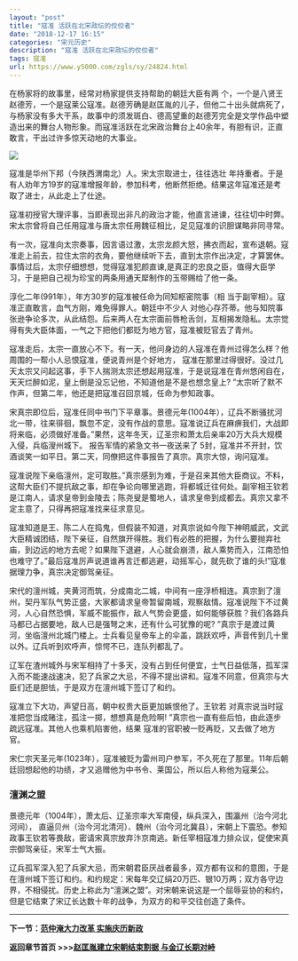 ```yaml
---
layout: "post"
title: "寇准 活跃在北宋政坛的佼佼者"
date: "2018-12-17 16:15"
categories: "宋元历史"
description: "寇准 活跃在北宋政坛的佼佼者"
tags: 寇准
url: https://www.y5000.com/zgls/sy/24824.html
---
```






在杨家将的故事里，经常对杨家提供支持帮助的朝廷大臣有两
个，一个是八贤王赵德芳，一个是寇莱公寇准。赵德芳确是赵匡胤的儿子，但他二十出头就病死了，与杨家没有多大干系，故事中的须发斑白、德高望重的赵德芳完全是文学作品中塑造出来的舞台人物形象。而寇准活跃在北宋政治舞台上40余年，有胆有识，正直敢言，干出过许多惊天动地的大事业。

![](https://img.y5000.com/uploads/allimg/170809/8-1FP9135102501.jpg)

寇准是华州下邦（今陕西渭南北）人。宋太宗取进士，往往选壮
年持重者。于是有人劝年方19岁的寇准增报年龄，参加科考，他断然拒绝。结果这年寇准还是考取了进士，从此走上了仕途。

寇准初授官大理评事，当即表现出非凡的政治才能，他直言进谏，往往切中时弊。宋太宗曾将自己任用寇准与唐太宗任用魏征相比，足见寇准的识胆谋略非同寻常。

有一次，寇准向太宗奏事，因言语过激，太宗龙颜大怒，拂衣而起，宣布退朝。寇准走上前去，拉住太宗的衣角，要他继续听下去，直到太宗作出决定，才算罢休。事情过后，太宗仔细想想，觉得寇准犯颜直谏,是真正的忠良之臣，值得大臣学习，于是把自己视为珍宝的两条用通天犀制作的玉带赐给了他一条。

淳化二年(991年），年方30岁的寇准被任命为同知枢密院事（相 当于副宰相）。寇准正直敢言，血气方刚，难免得罪人。朝廷中不少人
对他心存芥蒂。他与知院事张逊争论多次，从此结怨。后来两人在太宗面前唇枪舌剑，互相揭发隐私。太宗觉得有失大臣体面，一气之下把他们都贬为地方官，寇准被贬官去了青州。

寇准走后，太宗一直放心不下。有一天，他问身边的人寇准在青州过得怎么样？他周围的一帮小人忌恨寇准，便说青州是个好地方，
寇准在那里过得很好。没过几天太宗又问起这事，手下人揣测太宗还想起用寇准，于是说寇准在青州悠闲自在，天天烂醉如泥，皇上倒是没忘记他，不知道他是不是也想念皇上?
”太宗听了默不作声，但第二年，他还是把寇准召回京城，任命为参知政事。

宋真宗即位后，寇准任同中书门下平章事。景德元年(1004年），辽兵不断骚扰河北一带，往来徘徊，飘忽不定，没有作战的意思。寇准说辽兵在麻痹我们，大战即将来临，必须做好准备。”果然，这年冬天，辽圣宗和萧太后亲率20万大兵大规模入侵，兵临溲州城下。
报告军情的紧急文书一夜送来了 5封，寇准并不开封，饮酒谈笑一如平日。第二天，同僚把这件事报告了真宗。真宗大惊，询问寇准。

寇准说陛下亲临澶州，定可取胜。”真宗感到为难，于是召来其他大臣商议。不料，这帮大臣们不提抗敌之事，却在争论向哪里逃跑，将都城迁往何处。副宰相王钦若是江南人，请求皇帝到金陵去；陈尧叟是蜀地人，请求皇帝到成都去。真宗又拿不定主意了，只得再把寇准找来征求意见。

寇准知道是王、陈二人在捣鬼，但假装不知道，对真宗说如今陛下神明威武，文武大臣精诚团结，陛下亲征，自然旗开得胜。我们有必胜的把握，为什么要抛弃社庙，到边远的地方去呢？如果陛下退避，人心就会崩溃，敌人乘势而入，江南恐怕也难守了。”最后寇准厉声说道谁再言迁都逃避，动摇军心，就先砍了谁的头!”寇准据理力争，真宗决定御驾亲征。

宋代的澶州城，夹黄河而筑，分成南北二城，中间有一座浮桥相连。真宗到了澶州，契丹军队气势正盛，大家都请求皇帝暂留南城，观察敌情。寇准说陛下不过黄河，人心自然恐惧，军威不能振作，敌人气势会更盛，如何能够获胜？我们各路兵马都已占据要地，敌人已是强弩之末，还有什么可犹豫的呢?
”真宗于是渡过黄河，坐临澶州北城门楼上。士兵看见皇帝车上的伞盖，跳跃欢呼，声音传到几十里以外。辽兵听到欢呼声，惊愕不已，连队列都乱了。

辽军在渣州城外与宋军相持了十多天，没有占到任何便宜，士气日益低落，孤军深入而不能速战速决，犯了兵家之大忌，不得不提出讲和。寇准不同意，但真宗与大臣们还是胆怯，于是双方在澶州城下签订了和约。

寇准立下大功，声望日高，朝中权贵大臣更加嫉恨他了。王钦若 对真宗说当时寇准把您当成赌注，孤注一掷，想想真是危险啊!
”真宗也一直有些后怕，由此逐步疏远寇准。其他人也乘机陷害他，结果 寇准的官职被一贬再贬，又去做了地方官。

宋仁宗天圣元年(1023年），寇准被贬为雷州司户参军，不久死在了那里。11年后朝廷回想起他的功绩，才又追赠他为中书令、莱国公，所以后人称他为寇莱公。

###  澶渊之盟

景德元年（1004年），萧太后、辽圣宗率大军南侵，纵兵深入，围瀛州（治今河北河间），
直逼贝州（治今河北清河）、魏州（治今河北冀县），宋朝上下震恐。参知政事王钦若等畏敌，密请宋真宗放弃汴京南逃。新任宰相寇准力排众议，促使宋真宗御驾亲征，宋军士气大振。

辽兵孤军深入犯了兵家大忌，而宋朝君臣厌战者最多，双方都有议和的意图，于是
在澶州城下签订和约。和约规定：宋每年交辽绢20万匹、银10万两；双方各守边界，不相侵扰。历史上称此为“澶渊之盟”。对宋朝来说这是一个屈辱妥协的和约，但是它结束了宋辽长达数十年的战争，为双方的和平交往创造了条件。

* * *

**下一节：[范仲淹大力改革 实施庆历新政](https://www.y5000.com/zgls/sy/24834.html)**

**返回章节首页 >>>[赵匡胤建立宋朝结束割据 与金辽长期对峙](https://www.y5000.com/zgls/sy/24928.html)**
